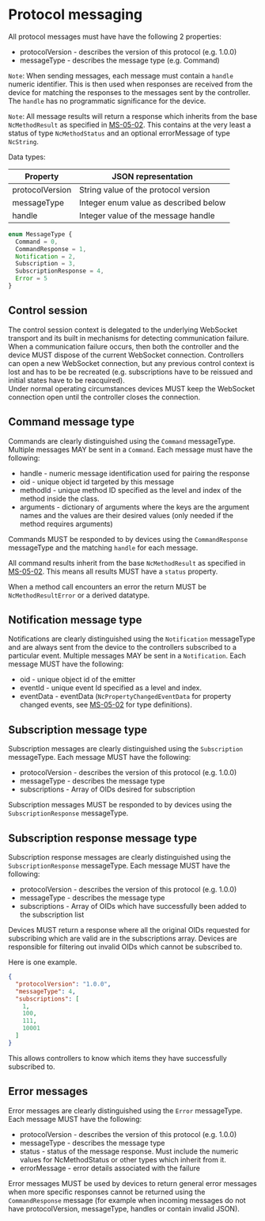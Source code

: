 # Protocol messaging

All protocol messages must have have the following 2 properties:

* protocolVersion - describes the version of this protocol (e.g. 1.0.0)
* messageType - describes the message type (e.g. Command)

`Note`: When sending messages, each message must contain a `handle` numeric identifier. This is then used when responses are received from the device for matching the responses to the messages sent by the controller. The `handle` has no programmatic significance for the device.

`Note`: All message results will return a response which inherits from the base `NcMethodResult` as specified in [MS-05-02](https://specs.amwa.tv/ms-05-02). This contains at the very least a status of type `NcMethodStatus` and an optional errorMessage of type `NcString`.

Data types:

| Property                   | JSON representation                       |
| -------------------------- | ----------------------------------------- |
| protocolVersion            | String value of the protocol version      |
| messageType                | Integer enum value as described below     |
| handle                     | Integer value of the message handle       |

```typescript
enum MessageType {
  Command = 0,
  CommandResponse = 1,
  Notification = 2,
  Subscription = 3,
  SubscriptionResponse = 4,
  Error = 5
}
```

## Control session

The control session context is delegated to the underlying WebSocket transport and its built in mechanisms for detecting communication failure.
When a communication failure occurs, then both the controller and the device MUST dispose of the current WebSocket connection. Controllers can open a new WebSocket connection, but any previous control context is lost and has to be be recreated (e.g. subscriptions have to be reissued and initial states have to be reacquired).  
Under normal operating circumstances devices MUST keep the WebSocket connection open until the controller closes the connection.

## Command message type

Commands are clearly distinguished using the `Command` messageType.
Multiple messages MAY be sent in a `Command`.
Each message must have the following:

* handle - numeric message identification used for pairing the response
* oid - unique object id targeted by this message
* methodId - unique method ID specified as the level and index of the method inside the class.
* arguments - dictionary of arguments where the keys are the argument names and the values are their desired values (only needed if the method requires arguments)

Commands MUST be responded to by devices using the `CommandResponse` messageType and the matching `handle` for each message.

All command results inherit from the base `NcMethodResult` as specified in [MS-05-02](https://specs.amwa.tv/ms-05-02). This means all results MUST have a `status` property.

When a method call encounters an error the return MUST be `NcMethodResultError` or a derived datatype.

## Notification message type

Notifications are clearly distinguished using the `Notification` messageType and are always sent from the device to the controllers subscribed to a particular event.
Multiple messages MAY be sent in a `Notification`.
Each message MUST have the following:

* oid - unique object id of the emitter
* eventId - unique event Id specified as a level and index.
* eventData - eventData (`NcPropertyChangedEventData` for property changed events, see [MS-05-02](https://specs.amwa.tv/ms-05-02) for type definitions).

## Subscription message type

Subscription messages are clearly distinguished using the `Subscription` messageType.
Each message MUST have the following:

* protocolVersion - describes the version of this protocol (e.g. 1.0.0)
* messageType - describes the message type
* subscriptions - Array of OIDs desired for subscription

Subscription messages MUST be responded to by devices using the `SubscriptionResponse` messageType.

## Subscription response message type

Subscription response messages are clearly distinguished using the `SubscriptionResponse` messageType.
Each message MUST have the following:

* protocolVersion - describes the version of this protocol (e.g. 1.0.0)
* messageType - describes the message type
* subscriptions - Array of OIDs which have successfully been added to the subscription list

Devices MUST return a response where all the original OIDs requested for subscribing which are valid are in the subscriptions array. Devices are responsible for filtering out invalid OIDs which cannot be subscribed to.

Here is one example.

```json
{
  "protocolVersion": "1.0.0",
  "messageType": 4,
  "subscriptions": [
    1,
    100,
    111,
    10001
  ]
}
```

This allows controllers to know which items they have successfully subscribed to.

## Error messages

Error messages are clearly distinguished using the `Error` messageType.
Each message MUST have the following:

* protocolVersion - describes the version of this protocol (e.g. 1.0.0)
* messageType - describes the message type
* status - status of the message response. Must include the numeric values for NcMethodStatus or other types which inherit from it.
* errorMessage - error details associated with the failure

Error messages MUST be used by devices to return general error messages when more specific responses cannot be returned using the `CommandResponse` message (for example when incoming messages do not have protocolVersion, messageType, handles or contain invalid JSON).
